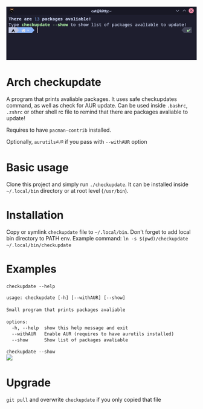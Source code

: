 ![](./screenshot/sample1.png)
# Arch checkupdate

A program that prints avaliable packages. It uses safe checkupdates command, as well as check for AUR update. Can be used inside `.bashrc`, `.zshrc` or other shell rc file to remind that there are packages avaliable to update!

Requires to have `pacman-contrib` installed.

Optionally, `aurutils`<sub><sup>AUR</sup></sub> if you pass with `--withAUR` option

# Basic usage

Clone this project and simply run `./checkupdate`. It can be installed inside `~/.local/bin` directory or at root level (`/usr/bin`).

# Installation
Copy or symlink `checkupdate` file to `~/.local/bin`. Don't forget to add local bin directory to PATH env.
Example command: `ln -s $(pwd)/checkupdate ~/.local/bin/checkupdate`

# Examples

```checkupdate --help```
```
usage: checkupdate [-h] [--withAUR] [--show]

Small program that prints packages avaliable

options:
  -h, --help  show this help message and exit
  --withAUR   Enable AUR (requires to have aurutils installed)
  --show      Show list of packages avaliable
```

```checkupdate --show```<br>
![](./screenshot/sample.png)
# Upgrade
`git pull` and overwrite `checkupdate` if you only copied that file